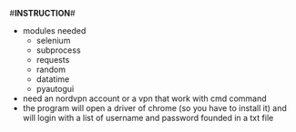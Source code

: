 #**INSTRUCTION**#
  - modules needed
    - selenium
    - subprocess
    - requests
    - random 
    - datatime
    - pyautogui
  - need an nordvpn account or a vpn that work with cmd command
  - the program will open a driver of chrome (so you have to install it) and will login with a list of username and password founded in a txt file
